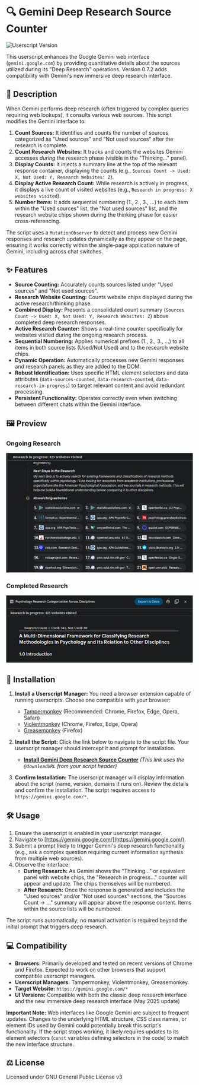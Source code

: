 # 🔍 Gemini Deep Research Source Counter

![Userscript Version](https://img.shields.io/badge/version-0.7.2-blue)

This userscript enhances the Google Gemini web interface (`gemini.google.com`) by providing quantitative details about the sources utilized during its "Deep Research" operations. Version 0.7.2 adds compatibility with Gemini's new immersive deep research interface.

## 📝 Description

When Gemini performs deep research (often triggered by complex queries requiring web lookups), it consults various web sources. This script modifies the Gemini interface to:

1.  **Count Sources:** It identifies and counts the number of sources categorized as "Used sources" and "Not used sources" after the research is complete.
2.  **Count Research Websites:** It tracks and counts the websites Gemini accesses *during* the research phase (visible in the "Thinking..." panel).
3.  **Display Counts:** It injects a summary line at the top of the relevant response container, displaying the counts (e.g., `Sources Count -> Used: X, Not Used: Y, Research Websites: Z`).
4.  **Display Active Research Count:** While research is actively in progress, it displays a live count of visited websites (e.g., `Research in progress: X websites visited`).
5.  **Number Items:** It adds sequential numbering (1., 2., 3., ...) to each item within the "Used sources" list, the "Not used sources" list, and the research website chips shown during the thinking phase for easier cross-referencing.

The script uses a `MutationObserver` to detect and process new Gemini responses and research updates dynamically as they appear on the page, ensuring it works correctly within the single-page application nature of Gemini, including across chat switches.

## ✨ Features

* **Source Counting:** Accurately counts sources listed under "Used sources" and "Not used sources".
* **Research Website Counting:** Counts website chips displayed during the active research/thinking phase.
* **Combined Display:** Presents a consolidated count summary (`Sources Count -> Used: X, Not Used: Y, Research Websites: Z`) above completed deep research responses.
* **Active Research Counter:** Shows a real-time counter specifically for websites visited during the ongoing research process.
* **Sequential Numbering:** Applies numerical prefixes (1., 2., 3., ...) to all items in both source lists (Used/Not Used) and to the research website chips.
* **Dynamic Operation:** Automatically processes new Gemini responses and research panels as they are added to the DOM.
* **Robust Identification:** Uses specific HTML element selectors and data attributes (`data-sources-counted`, `data-research-counted`, `data-research-in-progress`) to target relevant content and avoid redundant processing.
* **Persistent Functionality:** Operates correctly even when switching between different chats within the Gemini interface.

## 🖼️ Preview

### Ongoing Research

![Ongoing Research Screenshot](./images/screenshot-ongoing-research.png)

### Completed Research
![Completed Research Screenshot](./images/screenshot-completed-research.png)

## 🚀 Installation

1.  **Install a Userscript Manager:** You need a browser extension capable of running userscripts. Choose one compatible with your browser:
    * [Tampermonkey](https://www.tampermonkey.net/) (Recommended: Chrome, Firefox, Edge, Opera, Safari)
    * [Violentmonkey](https://violentmonkey.github.io/) (Chrome, Firefox, Edge, Opera)
    * [Greasemonkey](https://www.greasespot.net/) (Firefox)

2.  **Install the Script:** Click the link below to navigate to the script file. Your userscript manager should intercept it and prompt for installation.
    * **[Install Gemini Deep Research Source Counter](https://raw.githubusercontent.com/InvictusNavarchus/gemini-source-counter/master/gemini-source-counter.user.js)**
    *(This link uses the `@downloadURL` from your script header)*

3.  **Confirm Installation:** The userscript manager will display information about the script (name, version, domains it runs on). Review the details and confirm the installation. The script requires access to `https://gemini.google.com/*`.

## 🛠️ Usage

1.  Ensure the userscript is enabled in your userscript manager.
2.  Navigate to [https://gemini.google.com/](https://gemini.google.com/).
3.  Submit a prompt likely to trigger Gemini's deep research functionality (e.g., ask a complex question requiring current information synthesis from multiple web sources).
4.  Observe the interface:
    * **During Research:** As Gemini shows the "Thinking..." or equivalent panel with website chips, the "Research in progress..." counter will appear and update. The chips themselves will be numbered.
    * **After Research:** Once the response is generated and includes the "Used sources" and/or "Not used sources" sections, the "Sources Count -> ..." summary will appear above the response content. Items within the source lists will be numbered.

The script runs automatically; no manual activation is required beyond the initial prompt that triggers deep research.

## 💻 Compatibility

* **Browsers:** Primarily developed and tested on recent versions of Chrome and Firefox. Expected to work on other browsers that support compatible userscript managers.
* **Userscript Managers:** Tampermonkey, Violentmonkey, Greasemonkey.
* **Target Website:** `https://gemini.google.com/*`
* **UI Versions:** Compatible with both the classic deep research interface and the new immersive deep research interface (May 2025 update)

**Important Note:** Web interfaces like Google Gemini are subject to frequent updates. Changes to the underlying HTML structure, CSS class names, or element IDs used by Gemini could potentially break this script's functionality. If the script stops working, it likely requires updates to its element selectors (`const` variables defining selectors in the code) to match the new interface structure.

## ⚖️ License

Licensed under GNU General Public License v3
